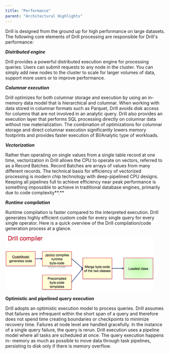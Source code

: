 ```yaml
---
title: "Performance"
parent: "Architectural Highlights"
---
```

Drill is designed from the ground up for high performance on large datasets.
The following core elements of Drill processing are responsible for Drill's
performance:

**_Distributed engine_**

Drill provides a powerful distributed execution engine for processing queries.
Users can submit requests to any node in the cluster. You can simply add new
nodes to the cluster to scale for larger volumes of data, support more users
or to improve performance.

**_Columnar execution_**

Drill optimizes for both columnar storage and execution by using an in-memory
data model that is hierarchical and columnar. When working with data stored in
columnar formats such as Parquet, Drill avoids disk access for columns that
are not involved in an analytic query. Drill also provides an execution layer
that performs SQL processing directly on columnar data without row
materialization. The combination of optimizations for columnar storage and
direct columnar execution significantly lowers memory footprints and provides
faster execution of BI/Analytic type of workloads.

**_Vectorization_**

Rather than operating on single values from a single table record at one time,
vectorization in Drill allows the CPU to operate on vectors, referred to as a
Record Batches. Record Batches are arrays of values from many different
records. The technical basis for efficiency of vectorized processing is modern
chip technology with deep-pipelined CPU designs. Keeping all pipelines full to
achieve efficiency near peak performance is something impossible to achieve in
traditional database engines, primarily due to code complexity**.**

**_Runtime compilation_**

Runtime compilation is faster compared to the interpreted execution. Drill
generates highly efficient custom code for every single query for every single
operator. Here is a quick overview of the Drill compilation/code generation
process at a glance.

![](../../img/58.png)

**Optimistic and pipelined query execution**

Drill adopts an optimistic execution model to process queries. Drill assumes
that failures are infrequent within the short span of a query and therefore
does not spend time creating boundaries or checkpoints to minimize recovery
time. Failures at node level are handled gracefully. In the instance of a
single query failure, the query is rerun. Drill execution uses a pipeline
model where all tasks are scheduled at once. The query execution happens in-
memory as much as possible to move data through task pipelines, persisting to
disk only if there is memory overflow.